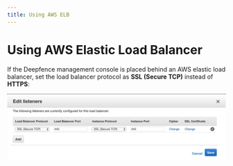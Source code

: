 ```yaml
---
title: Using AWS ELB
---
```


# Using AWS Elastic Load Balancer

If the Deepfence management console is placed behind an AWS elastic load balancer, set the load balancer protocol as **SSL (Secure TCP)** instead of **HTTPS**:

![Add a new Workload](../img/editlisteners.jpg)
